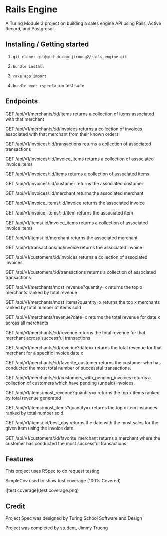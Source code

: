 # Rails Engine

A Turing Module 3 project on building a sales engine API using Rails, Active Record, and Postgresql.

## Installing / Getting started

1. ```git clone: git@github.com:jtruong2/rails_engine.git```

1. ```bundle install```

1. ```rake app:import```

1. ```bundle exec rspec``` to run test suite


## Endpoints

GET /api/v1/merchants/:id/items returns a collection of items associated with that merchant

GET /api/v1/merchants/:id/invoices returns a collection of invoices associated with that merchant from their known orders

GET /api/v1/invoices/:id/transactions returns a collection of associated transactions

GET /api/v1/invoices/:id/invoice_items returns a collection of associated invoice items

GET /api/v1/invoices/:id/items returns a collection of associated items

GET /api/v1/invoices/:id/customer returns the associated customer

GET /api/v1/invoices/:id/merchant returns the associated merchant

GET /api/v1/invoice_items/:id/invoice returns the associated invoice

GET /api/v1/invoice_items/:id/item returns the associated item

GET /api/v1/items/:id/invoice_items returns a collection of associated invoice items

GET /api/v1/items/:id/merchant returns the associated merchant

GET /api/v1/transactions/:id/invoice returns the associated invoice

GET /api/v1/customers/:id/invoices returns a collection of associated invoices

GET /api/v1/customers/:id/transactions returns a collection of associated transactions

GET /api/v1/merchants/most_revenue?quantity=x returns the top x merchants ranked by total revenue

GET /api/v1/merchants/most_items?quantity=x returns the top x merchants ranked by total number of items sold

GET /api/v1/merchants/revenue?date=x returns the total revenue for date x across all merchants

GET /api/v1/merchants/:id/revenue returns the total revenue for that merchant across successful transactions

GET /api/v1/merchants/:id/revenue?date=x returns the total revenue for that merchant for a specific invoice date x

GET /api/v1/merchants/:id/favorite_customer returns the customer who has conducted the most total number of successful transactions.

GET /api/v1/merchants/:id/customers_with_pending_invoices returns a collection of customers which have pending (unpaid) invoices.

GET /api/v1/items/most_revenue?quantity=x returns the top x items ranked by total revenue generated

GET /api/v1/items/most_items?quantity=x returns the top x item instances ranked by total number sold

GET /api/v1/items/:id/best_day returns the date with the most sales for the given item using the invoice date.

GET /api/v1/customers/:id/favorite_merchant returns a merchant where the customer has conducted the most successful transactions



## Features

This project uses RSpec to do request testing

SimpleCov used to show test coverage (100% Covered)

![test coverage](test coverage.png)

## Credit

Project Spec was designed by Turing School Software and Design

Project was completed by student, Jimmy Truong
